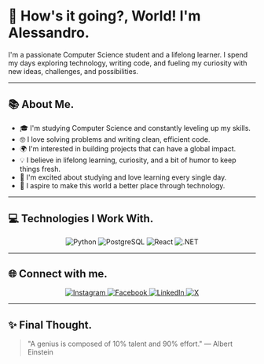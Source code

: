 # 👋 How's it going?, World! I'm Alessandro.

I'm a passionate Computer Science student and a lifelong learner. I spend my days exploring technology, writing code, and fueling my curiosity with new ideas, challenges, and possibilities.

---


## 📚 About Me.

- 🎓 I'm studying Computer Science and constantly leveling up my skills.
- 🤓 I love solving problems and writing clean, efficient code.
- 🌍 I'm interested in building projects that can have a global impact.
- 💡 I believe in lifelong learning, curiosity, and a bit of humor to keep things fresh.
- 🚀 I'm excited about studying and love learning every single day.
- 🌟 I aspire to make this world a better place through technology.

---

## 💻 Technologies I Work With.

<p align="center">
  <img src="https://img.shields.io/badge/Python-3776AB?style=for-the-badge&logo=python&logoColor=white" alt="Python" />
  <img src="https://img.shields.io/badge/PostgreSQL-316192?style=for-the-badge&logo=postgresql&logoColor=white" alt="PostgreSQL" />
  <img src="https://img.shields.io/badge/React-20232A?style=for-the-badge&logo=react&logoColor=61DAFB" alt="React" />
  <img src="https://img.shields.io/badge/.NET-5C2D91?style=for-the-badge&logo=.net&logoColor=white" alt=".NET" />
</p>

---

## 🌐 Connect with me.
<p align="center">
  <a href="https://www.instagram.com/alessandro.gzl/" target="_blank">
    <img src="https://img.shields.io/badge/Instagram-%23E4405F?style=for-the-badge&logo=instagram&logoColor=white" alt="Instagram"/>
  </a>
  <a href="https://www.facebook.com/profile.php?id=61557622364773&comment_id=Y29tbWVudDoxMjIxODg4MTY2NzAyNTQwNzhfMTE4NTc5NjM0NjQxMjQyOQ%3D%3D&locale=es_LA" target="_blank">
    <img src="https://img.shields.io/badge/Facebook-%231877F2?style=for-the-badge&logo=facebook&logoColor=white" alt="Facebook"/>
  </a>
  <a href="https://www.linkedin.com/in/alessandro-gonzales-letdoit2025/" target="_blank">
    <img src="https://img.shields.io/badge/LinkedIn-%230077B5?style=for-the-badge&logo=linkedin&logoColor=white" alt="LinkedIn"/>
  </a>
  <a href="https://x.com/pierogonzaless" target="_blank">
    <img src="https://img.shields.io/badge/X-%23000000?style=for-the-badge&logo=x&logoColor=white" alt="X"/>
  </a>
</p>

---


## ✨ Final Thought.

> "A genius is composed of 10% talent and 90% effort." — Albert Einstein

